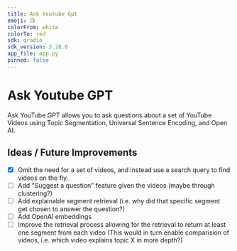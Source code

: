```yaml
---
title: Ask Youtube Gpt
emoji: 📺
colorFrom: white
colorTo: red
sdk: gradio
sdk_version: 3.28.0
app_file: app.py
pinned: false
---
```


# Ask Youtube GPT

Ask YouTube GPT allows you to ask questions about a set of YouTube Videos using Topic Segmentation, Universal Sentence Encoding, and Open AI.

## Ideas / Future Improvements

- [x] Omit the need for a set of videos, and instead use a search query to find videos on the fly.
- [ ] Add "Suggest a question" feature given the videos (maybe through clustering?)
- [ ] Add explainable segment retrieval (i.e. why did that specific segment get chosen to answer the question?)
- [ ] Add OpenAI embeddings
- [ ] Improve the retrieval process allowing for the retrieval to return at least one segment from each video (This would in turn enable comparision of videos, i.e. which video explains topic X in more depth?)